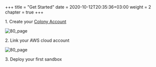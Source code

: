 +++
title = "Get Started"
date = 2020-10-12T20:35:36+03:00
weight = 2
chapter = true
+++

1\. Create your [Colony Account](https://app.cloudshellcolony.com/sign_up)

![80_page](/images/intro/colony_logo.png)

2\. Link your AWS cloud account

![80_page](/images/intro/aws_logo.png)

3\. Deploy your first sandbox